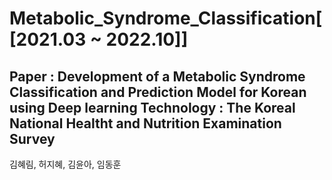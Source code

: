 # Metabolic_Syndrome_Classification[[2021.03 ~ 2022.10]]


## Paper : Development of a Metabolic Syndrome Classification and Prediction Model for Korean using Deep learning Technology : The Koreal National Healtht and Nutrition Examination Survey


김혜림, 허지혜, 김윤아, 임동훈



